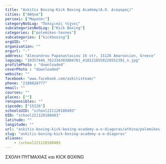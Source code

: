 ```yaml
---
title: "Askitis Boxing-Kick Boxing Academy(Α.Ο. Διαγορας)"
cities: ["Αθήνα"]
perioxi: ["Μαρούσι"]
categoryNoSLug: "Πολεμικές τέχνες"
subcategoriesNoSLug: ["Kick Boxing"]
categories: ["polemikes-texnes"]
subcategories: ["kickboxing"]
orgUID: ""
organisation: ""
orgurl: "-"
address: "Alexandrou Papanastasiou 16 str, 15126 Amaroúsion, Greece"
logoimg: "10357446_762334303804781_4181218550220552391_n.jpg"
profilePhoto : "downloaded"
coverPhoto : "downloaded"
website: ""
facebook: "www.facebook.com/askitisteam/"
phone: "2108028777"
email: ""
courses: ""
places: [""]
rensponsibles: ""
zipcode: ["15126"]
schoolsUID: "school221120180403"
UID: "school221120180403"
latitude: ""
longitude: ""
url: "askitis-boxing-kick-boxing-academy-a-o-diagoras/athina/polemikes-texnes/kickboxing"
slug: "askitis-boxing-kick-boxing-academy-a-o-diagoras"
aliases:
    - /school221120180403
---
```



ΣΧΟΛΗ ΠΥΓΜΑΧΙΑΣ και KICK BOXING

